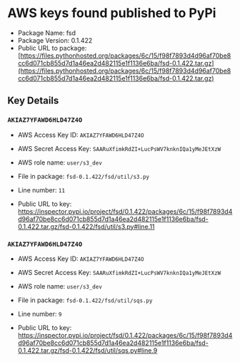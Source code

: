 # AWS keys found published to PyPi

* Package Name: fsd
* Package Version: 0.1.422
* Public URL to package: [https://files.pythonhosted.org/packages/6c/15/f98f7893d4d96af70be8cc6d071cb855d7d1a46ea2d482115e1f1136e6ba/fsd-0.1.422.tar.gz](https://files.pythonhosted.org/packages/6c/15/f98f7893d4d96af70be8cc6d071cb855d7d1a46ea2d482115e1f1136e6ba/fsd-0.1.422.tar.gz)

## Key Details

### `AKIAZ7YFAWD6HLD47Z4O`

* AWS Access Key ID: `AKIAZ7YFAWD6HLD47Z4O`
* AWS Secret Access Key: `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` 
* AWS role name: `user/s3_dev`
* File in package: `fsd-0.1.422/fsd/util/s3.py`
* Line number: `11`

* Public URL to key: https://inspector.pypi.io/project/fsd/0.1.422/packages/6c/15/f98f7893d4d96af70be8cc6d071cb855d7d1a46ea2d482115e1f1136e6ba/fsd-0.1.422.tar.gz/fsd-0.1.422/fsd/util/s3.py#line.11



### `AKIAZ7YFAWD6HLD47Z4O`

* AWS Access Key ID: `AKIAZ7YFAWD6HLD47Z4O`
* AWS Secret Access Key: `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` 
* AWS role name: `user/s3_dev`
* File in package: `fsd-0.1.422/fsd/util/sqs.py`
* Line number: `9`

* Public URL to key: https://inspector.pypi.io/project/fsd/0.1.422/packages/6c/15/f98f7893d4d96af70be8cc6d071cb855d7d1a46ea2d482115e1f1136e6ba/fsd-0.1.422.tar.gz/fsd-0.1.422/fsd/util/sqs.py#line.9


